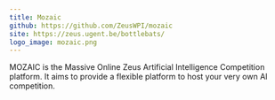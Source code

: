 ```yaml
---
title: Mozaic
github: https://github.com/ZeusWPI/mozaic
site: https://zeus.ugent.be/bottlebats/
logo_image: mozaic.png
---
```

MOZAIC is the Massive Online Zeus Artificial Intelligence Competition platform. It aims to provide a flexible platform to host your very own AI competition.
